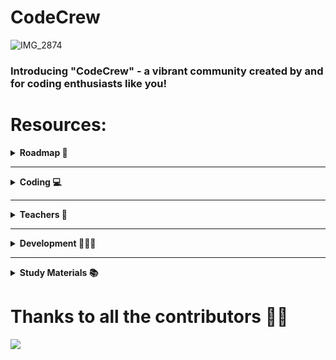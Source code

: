 # CodeCrew
![IMG_2874](https://github.com/adityjoshi/CodeCrew/assets/111140014/8b32ed43-9659-42bf-a7db-e0075b40deb4)
### Introducing "CodeCrew" - a vibrant community created by and for coding enthusiasts like you!

# Resources:

<details>
	<summary> <strong> Roadmap 📍 </strong> </summary>	

---
##### Functions:

1. <a href="https://github.com/adityjoshi/CodeCrew/blob/main/FirstYearRoadmap.md">FirstYearRoadmap</a>:It encompasses all the essential topics that you should prioratize during your first year 
---
</details>
<hr>
<details>
<summary> <strong> Coding 💻 </strong> </summary>	

<details>
<summary> <strong> BEST CODING CHANNELS </strong> </summary>	

---

##### Java:

1. [`JAVA`](https://youtube.com/playlist?list=PL9gnSGHSqcnr_DxHsP7AW9ftq0AtAyYqJ):JAVA + DSA (Highly Recommended)
2. [`JAVA`](https://youtube.com/playlist?list=PLxgZQoSe9cg00xyG5gzb5BMkOClkch7Gr): College Wallah (JAVA + DSA)
3. [`JAVA`](https://youtube.com/playlist?list=PLu0W_9lII9agS67Uits0UnJyrYiXhDS6q):Code With Harry 

---
---

##### C++:

1. [`C++`](https://youtube.com/playlist?list=PL9gnSGHSqcnr_DxHsP7AW9ftq0AtAyYqJ):C++ + DSA 
2. [`C++`](https://youtu.be/8jLOx1hD3_o): FreeCodeCamp (C++ + OOP)
3. [`C++`](https://www.youtube.com/@takeUforward):Striver(🚀) 

---
</details>
<hr>
<details>
<summary> <strong> CODING PROBLEMS TOPIC-WISE</strong> </summary>	
1. <a href="https://github.com/adityjoshi/CodeCrew/tree/main/Problems">Problems</a>:The folder is filled with numerous problems that you should definitely attempt.
</details>
</details>
<hr>
<details>
<summary> <strong> Teachers 🏫</strong> </summary>
<details>
<summary>Cse Core</summary>

- Calculus And Laplace Transforms
    - Dhondu Harish Babu
    - Rabia
- Fundamentals Of AI & ML
    - Praveen Lalwani 
    - Pooja
- English
  - Vinod Bhatt
  - Anita Yadav
- Physics
  - Pradeep Kumar Kashyap
  - Shweta Mukherjee
  - Ashok Kumar Barar
- Technological Entrepreneurship 
  - Bhavna Bhagerwal
  </details>
  <hr>
  <details>
<summary>Cse AI & ML </summary>

- Calculus And Laplace Transforms
    - Dhondu Harish Babu
    - Rabia
- Fundamentals Of AI & ML
    - Praveen Lalwani 
    - Pooja
- English
  - Vinod Bhatt
  - Anita Yadav
- Physics
  - Pradeep Kumar Kashyap
  - Ashok Kumar Barar
- Computational Chemistry 
  - Manoj Acharya
  - Arindam 
    </details>
    <hr>
<details>
<summary>Cse Cyber</summary>

- Calculus And Laplace Transforms
    - Dhondu Harish Babu
    - Rabia
- Introduction to problem solving and programming
    - Praveen Lalwani 
    - Pooja
- English
  - Vinod Bhatt
  - Anita Yadav
- Forensic Chemistry and Applications 
- Electric Circuits and Systems
    </details>
    <hr>
  <details>
<summary>Cse Education</summary>

- Calculus And Laplace Transforms
    - Dhondu Harish Babu
    - Rabia
- Introduction to problem solving and programming
    - Praveen Lalwani 
    - Pooja
- English
  - Vinod Bhatt
  - Anita Yadav
- Forensic Chemistry and Applications
- Electric Circuits and Systems

    </details>
    <hr>
    <details>
<summary>Cse Gaming</summary>

- Calculus And Laplace Transforms
    - Dhondu Harish Babu
    - Rabia
    - Shahid Abdullah
- Introduction to problem solving and programming
    - Praveen Lalwani 
    - Pooja
    - Ramesh Saha
- English
  - Vinod Bhatt
  - Anita Yadav
  - Soumya Shankar
- Forensic Chemistry and Applications
 
- Electric Circuits and Systems
    - Sharmila Joseph 

    </details>
    <hr>
     <details>
<summary>Cse Cloud</summary>

- Calculus And Laplace Transforms
    - Dhondu Harish Babu
    - Rabia
- Introduction to problem solving and programming
    - Praveen Lalwani 
    - Pooja
- English
  - Vinod Bhatt
  - Anita Yadav
- Introduction to computational chemistry 
 
- Digital logic and design 

    </details>
    <hr>
     <details>
<summary>ECE</summary>

- Maths
    - Yogesh Shukla
    - Rabia
- Fundamentals Of AI & ML
    - Praveen Lalwani 
    - Shilpa Suman
- English
  - Vinod Bhatt
  - Anita Yadav
- Physics 
  - Avirup Das
  - Shweta Mukherjee
  - Pradeep Kumar Kashyap 
- Electric Circuits and Systems
  - Govind Prashad 
  - Anirban Bhowmick
  - Sadanand Singh
- Introduction to Python
  - AB Rouf
  - Pooja 
    </details>
    <hr>
    <details>
<summary>ECE AI and Cybernetics</summary>

- Maths
    - Yogesh Shukla
    - Rabia
- Fundamentals Of AI & ML
    - Praveen Lalwani 
    - Shilpa Suman
- English
  - Vinod Bhatt
  - Anita Yadav
- Physics
  - Avirup Das
  - Shweta Mukherjee
- Electric Circuits and Systems
  - Abhay Vidyarthi 
  - Amit Kumar Singh
- Introduction to Python
  - AB Rouf 
    </details>
</details>
<hr>
<details>
	<summary> <strong> Development 👨🏼‍💻 </strong> </summary>	

---
##### Functions:

1. [`Web Development`](https://github.com/adityjoshi/CodeCrew/blob/main/Dev/Web%20Development.md):Resources for both backend and frontend
2. [`Android`](https://github.com/adityjoshi/CodeCrew/blob/main/Dev/android.md): Resources for android 
3. [`Cyber`](https://github.com/adityjoshi/CodeCrew/blob/main/Dev/cyber.md):Resources for cyber.
---

</details>
<hr>
<details>
	<summary> <strong> Study Materials 📚 </strong> </summary>	

---
##### Functions:


---
</details>

# Thanks to all the contributors 🫶🏻

<a href = "https://github.com/adityjoshi/codecreww/graphs/contributors">
  <img src = "https://contrib.rocks/image?repo=adityjoshi/codecrew"/>
</a>


